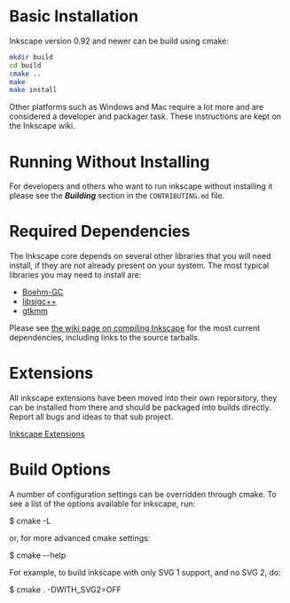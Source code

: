 Basic Installation
==================

Inkscape version 0.92 and newer can be build using cmake:

```bash
mkdir build
cd build
cmake ..
make
make install
```

Other platforms such as Windows and Mac require a lot more and are considered
a developer and packager task. These instructions are kept on the Inkscape wiki.

Running Without Installing
==========================

For developers and others who want to run inkscape without installing it please
see the ***Building*** section in the `CONTRIBUTING.md` file.

Required Dependencies
=====================

The Inkscape core depends on several other libraries that you will need
install, if they are not already present on your system.  The most
typical libraries you may need to install are:

   * [Boehm-GC](http://www.hboehm.info/gc/)
   * [libsigc++](https://github.com/libsigcplusplus/libsigcplusplus)
   * [gtkmm](https://www.gtkmm.org/)

Please see [the wiki page on compiling Inkscape](http://wiki.inkscape.org/wiki/index.php/CompilingInkscape) for the
most current dependencies, including links to the source tarballs.


Extensions
==========

All inkscape extensions have been moved into their own reporsitory, they
can be installed from there and should be packaged into builds directly.
Report all bugs and ideas to that sub project.

[Inkscape Extensions](https://gitlab.com/inkscape/extensions/)

Build Options
=============

A number of configuration settings can be overridden through cmake.  To
see a list of the options available for inkscape, run:

 $ cmake -L

or, for more advanced cmake settings:

 $ cmake --help

For example, to build inkscape with only SVG 1 support, and no SVG 2, do:

 $ cmake . -DWITH_SVG2=OFF
